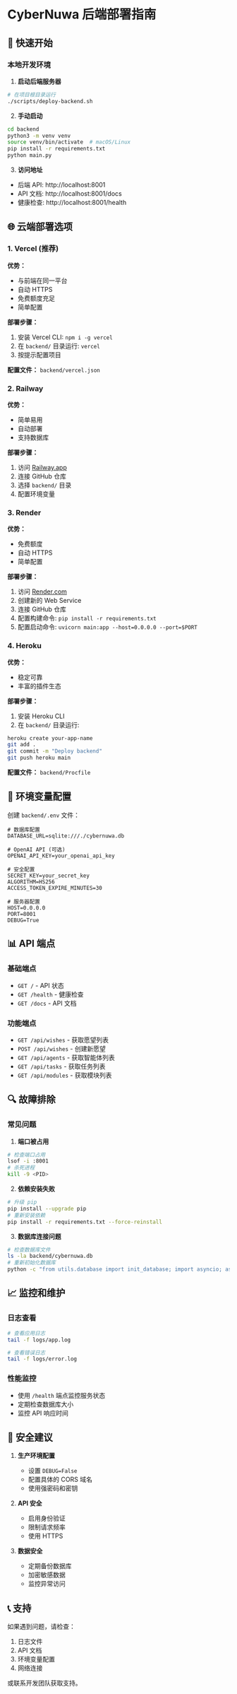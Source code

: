 # CyberNuwa 后端部署指南

## 🚀 快速开始

### 本地开发环境

1. **启动后端服务器**
```bash
# 在项目根目录运行
./scripts/deploy-backend.sh
```

2. **手动启动**
```bash
cd backend
python3 -m venv venv
source venv/bin/activate  # macOS/Linux
pip install -r requirements.txt
python main.py
```

3. **访问地址**
- 后端 API: http://localhost:8001
- API 文档: http://localhost:8001/docs
- 健康检查: http://localhost:8001/health

## 🌐 云端部署选项

### 1. Vercel (推荐)

**优势：**
- 与前端在同一平台
- 自动 HTTPS
- 免费额度充足
- 简单配置

**部署步骤：**
1. 安装 Vercel CLI: `npm i -g vercel`
2. 在 `backend/` 目录运行: `vercel`
3. 按提示配置项目

**配置文件：** `backend/vercel.json`

### 2. Railway

**优势：**
- 简单易用
- 自动部署
- 支持数据库

**部署步骤：**
1. 访问 [Railway.app](https://railway.app)
2. 连接 GitHub 仓库
3. 选择 `backend/` 目录
4. 配置环境变量

### 3. Render

**优势：**
- 免费额度
- 自动 HTTPS
- 简单配置

**部署步骤：**
1. 访问 [Render.com](https://render.com)
2. 创建新的 Web Service
3. 连接 GitHub 仓库
4. 配置构建命令: `pip install -r requirements.txt`
5. 配置启动命令: `uvicorn main:app --host=0.0.0.0 --port=$PORT`

### 4. Heroku

**优势：**
- 稳定可靠
- 丰富的插件生态

**部署步骤：**
1. 安装 Heroku CLI
2. 在 `backend/` 目录运行:
```bash
heroku create your-app-name
git add .
git commit -m "Deploy backend"
git push heroku main
```

**配置文件：** `backend/Procfile`

## 🔧 环境变量配置

创建 `backend/.env` 文件：

```env
# 数据库配置
DATABASE_URL=sqlite:///./cybernuwa.db

# OpenAI API (可选)
OPENAI_API_KEY=your_openai_api_key

# 安全配置
SECRET_KEY=your_secret_key
ALGORITHM=HS256
ACCESS_TOKEN_EXPIRE_MINUTES=30

# 服务器配置
HOST=0.0.0.0
PORT=8001
DEBUG=True
```

## 📊 API 端点

### 基础端点
- `GET /` - API 状态
- `GET /health` - 健康检查
- `GET /docs` - API 文档

### 功能端点
- `GET /api/wishes` - 获取愿望列表
- `POST /api/wishes` - 创建新愿望
- `GET /api/agents` - 获取智能体列表
- `GET /api/tasks` - 获取任务列表
- `GET /api/modules` - 获取模块列表

## 🔍 故障排除

### 常见问题

1. **端口被占用**
```bash
# 检查端口占用
lsof -i :8001
# 杀死进程
kill -9 <PID>
```

2. **依赖安装失败**
```bash
# 升级 pip
pip install --upgrade pip
# 重新安装依赖
pip install -r requirements.txt --force-reinstall
```

3. **数据库连接问题**
```bash
# 检查数据库文件
ls -la backend/cybernuwa.db
# 重新初始化数据库
python -c "from utils.database import init_database; import asyncio; asyncio.run(init_database())"
```

## 📈 监控和维护

### 日志查看
```bash
# 查看应用日志
tail -f logs/app.log

# 查看错误日志
tail -f logs/error.log
```

### 性能监控
- 使用 `/health` 端点监控服务状态
- 定期检查数据库大小
- 监控 API 响应时间

## 🔐 安全建议

1. **生产环境配置**
   - 设置 `DEBUG=False`
   - 配置具体的 CORS 域名
   - 使用强密码和密钥

2. **API 安全**
   - 启用身份验证
   - 限制请求频率
   - 使用 HTTPS

3. **数据安全**
   - 定期备份数据库
   - 加密敏感数据
   - 监控异常访问

## 📞 支持

如果遇到问题，请检查：
1. 日志文件
2. API 文档
3. 环境变量配置
4. 网络连接

或联系开发团队获取支持。
